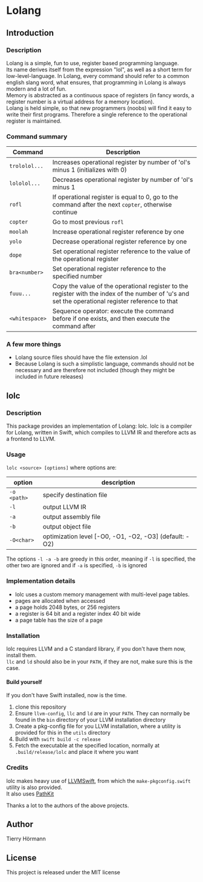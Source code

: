 # Lolang

## Introduction

### Description

Lolang is a simple, fun to use, register based programming language.  
Its name derives itself from the expression "lol", as well as a short term for low-level-language.
In Lolang, every command should refer to a common english slang word, what ensures, that programming in Lolang is always modern and a lot of fun.  
Memory is abstracted as a continuous space of registers (in fancy words, a register number is a virtual address for a memory location).  
Lolang is held simple, so that new programmers (noobs) will find it easy to write their first programs.
Therefore a single reference to the operational register is maintained.

### Command summary

Command | Description
--- | ---
`trololol...` | Increases operational register by number of 'ol's minus 1 (initializes with 0)
`lololol...` | Decreases operational register by number of 'ol's minus 1
`rofl` | If operational register is equal to 0, go to the command after the next `copter`, otherwise continue
`copter` | Go to most previous `rofl`
`moolah` | Increase operational register reference by one
`yolo` | Decrease operational register reference by one
`dope` | Set operational register reference to the value of the operational register
`bra<number>` | Set operational register reference to the specified number
`fuuu...` | Copy the value of the operational register to the register with the index of the number of 'u's and set the operational register reference to that
`<whitespace>` | Sequence operator: execute the command before if one exists, and then execute the command after

### A few more things

- Lolang source files should have the file extension .lol
- Because Lolang is such a simplistic language, commands should not be necessary and are therefore not included (though they might be included in future releases)

## lolc

### Description

This package provides an implementation of Lolang: lolc.
lolc is a compiler for Lolang, written in Swift, which compiles to LLVM IR and therefore acts as a frontend to LLVM.

### Usage

`lolc <source> [options]` where options are:

option | description
--- | ---
`-o <path>` | specify destination file
`-l` | output LLVM IR
`-a` | output assembly file
`-b` | output object file
`-O<char>` | optimization level \[-O0, -O1, -O2, -O3\] (default: -O2)

The options `-l -a -b` are greedy in this order, meaning if `-l` is specified, the other two are ignored and if `-a` is specified, `-b` is ignored

### Implementation details

- lolc uses a custom memory management with multi-level page tables.
- pages are allocated when accessed
- a page holds 2048 bytes, or 256 registers
- a register is 64 bit and a register index 40 bit wide
- a page table has the size of a page

### Installation

lolc requires LLVM and a C standard library, if you don't have them now, install them.  
`llc` and `ld` should also be in your `PATH`, if they are not, make sure this is the case.

#### Build yourself

If you don't have Swift installed, now is the time.

1. clone this repository
2. Ensure `llvm-config`, `llc` and `ld` are in your `PATH`. They can normally be found in the `bin` directory of your LLVM installation directory
3. Create a pkg-config file for you LLVM installation, where a utility is provided for this in the `utils` directory
4. Build with `swift build -c release`
5. Fetch the executable at the specified location, normally at `.build/release/lolc` and place it where you want

### Credits

lolc makes heavy use of [LLVMSwift](https://github.com/trill-lang/LLVMSwift), from which the `make-pkgconfig.swift` utility is also provided.  
It also uses [PathKit](https://github.com/kylef/PathKit)  

Thanks a lot to the authors of the above projects.

## Author

Tierry Hörmann

## License

This project is released under the MIT license
